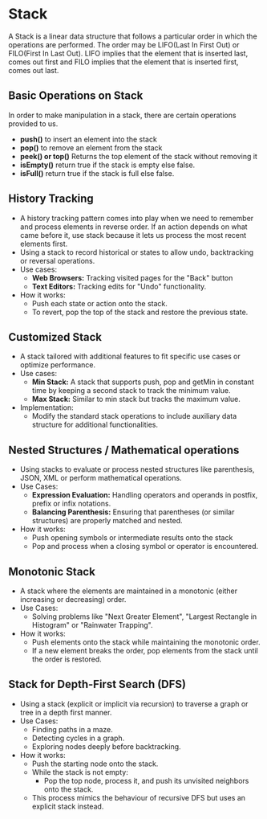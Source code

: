 # Stack
A Stack is a linear data structure that follows a particular order in which the operations are performed. The order may be LIFO(Last In First Out) or FILO(First In Last Out). LIFO implies that the element that is inserted last, comes out first and FILO implies that the element that is inserted first, comes out last.

## Basic Operations on Stack
In order to make manipulation in a stack, there are certain operations provided to us.

* <b>push()</b> to insert an element into the stack
* <b>pop()</b> to remove an element from the stack
* <b>peek() or top()</b> Returns the top element of the stack without removing it
* <b>isEmpty()</b> return true if the stack is empty else false.
* <b>isFull()</b> return true if the stack is full else false.

## History Tracking
- A history tracking pattern comes into play when we need to remember and process elements in reverse order. If an action depends on what came before it, use stack because it lets us process the most recent elements first.
- Using a stack to record historical or states to allow undo, backtracking or reversal operations.
- Use cases:
  - <b>Web Browsers:</b> Tracking visited pages for the "Back" button
  - <b>Text Editors:</b> Tracking edits for "Undo" functionality.
- How it works:
  - Push each state or action onto the stack.
  - To revert, pop the top of the stack and restore the previous state.


## Customized Stack
- A stack tailored with additional features to fit specific use cases or optimize performance.
- Use cases:
  - <b>Min Stack:</b> A stack that supports push, pop and getMin in constant time by keeping a second stack to track the minimum value.
  - <b>Max Stack:</b> Similar to min stack but tracks the maximum value.
- Implementation:
  - Modify the standard stack operations to include auxiliary data structure for additional functionalities.


## Nested Structures / Mathematical operations
- Using stacks to evaluate or process nested structures like parenthesis, JSON, XML or perform mathematical operations.
- Use Cases:
  - <b>Expression Evaluation:</b> Handling operators and operands in postfix, prefix or infix notations.
  - <b>Balancing Parenthesis:</b> Ensuring that parentheses (or similar structures) are properly matched and nested.
- How it works:
  - Push opening symbols or intermediate results onto the stack
  - Pop and process when a closing symbol or operator is encountered.

## Monotonic Stack
- A stack where the elements are maintained in a monotonic (either increasing or decreasing) order.
- Use Cases:
  - Solving problems like "Next Greater Element", "Largest Rectangle in Histogram" or "Rainwater Trapping".
- How it works:
  - Push elements onto the stack while maintaining the monotonic order.
  - If a new element breaks the order, pop elements from the stack until the order is restored.

## Stack for Depth-First Search (DFS)
- Using a stack (explicit or implicit via recursion) to traverse a graph or tree in a depth first manner.
- Use Cases:
  - Finding paths in a maze.
  - Detecting cycles in a graph.
  - Exploring nodes deeply before backtracking.
- How it works:
  - Push the starting node onto the stack.
  - While the stack is not empty:
    - Pop the top node, process it, and push its unvisited neighbors onto the stack.
  - This process mimics the behaviour of recursive DFS but uses an explicit stack instead.